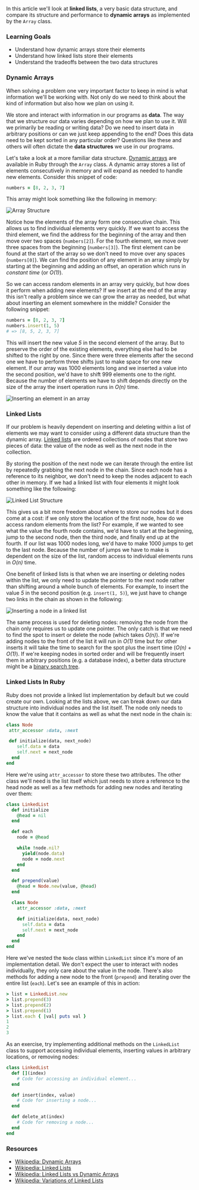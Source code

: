 In this article we'll look at **linked lists**, a very basic data structure, and compare its structure and performance to **dynamic arrays** as implemented by the `Array` class.

### Learning Goals

* Understand how dynamic arrays store their elements
* Understand how linked lists store their elements
* Understand the tradeoffs between the two data structures

### Dynamic Arrays

When solving a problem one very important factor to keep in mind is what information we'll be working with. Not only do we need to think about the kind of information but also how we plan on using it.

We store and interact with information in our programs as **data**. The way that we structure our data varies depending on how we plan to use it. Will we primarily be reading or writing data? Do we need to insert data in arbitrary positions or can we just keep appending to the end? Does this data need to be kept sorted in any particular order? Questions like these and others will often dictate the **data structures** we use in our programs.

Let's take a look at a more familiar data structure. [Dynamic arrays][dynamic_arrays] are available in Ruby through the `Array` class. A dynamic array stores a list of elements consecutively in memory and will expand as needed to handle new elements. Consider this snippet of code:

```ruby
numbers = [8, 2, 3, 7]
```

This array might look something like the following in memory:

![Array Structure](https://s3.amazonaws.com/hal-assets.launchacademy.com/data-structures/array_structure.png)

Notice how the elements of the array form one consecutive chain. This allows us to find individual elements very quickly. If we want to access the third element, we find the address for the beginning of the array and then move over two spaces (`numbers[2]`). For the fourth element, we move over three spaces from the beginning (`numbers[3]`). The first element can be found at the start of the array so we don't need to move over any spaces (`numbers[0]`). We can find the position of any element in an array simply by starting at the beginning and adding an offset, an operation which runs in _constant time_ (or _O(1)_).

So we can access random elements in an array very quickly, but how does it perform when adding new elements? If we insert at the end of the array this isn't really a problem since we can grow the array as needed, but what about inserting an element somewhere in the middle? Consider the following snippet:

```ruby
numbers = [8, 2, 3, 7]
numbers.insert(1, 5)
# => [8, 5, 2, 3, 7]
```

This will insert the new value _5_ in the second element of the array. But to preserve the order of the existing elements, everything else had to be shifted to the right by one. Since there were three elements after the second one we have to perform three shifts just to make space for one new element. If our array was 1000 elements long and we inserted a value into the second position, we'd have to shift 999 elements one to the right. Because the number of elements we have to shift depends directly on the size of the array the insert operation runs in _O(n)_ time.

![Inserting an element in an array](https://s3.amazonaws.com/hal-assets.launchacademy.com/data-structures/array_insert.png)

### Linked Lists

If our problem is heavily dependent on inserting and deleting within a list of elements we may want to consider using a different data structure than the dynamic array. [Linked lists][linked_lists] are ordered collections of nodes that store two pieces of data: the value of the node as well as the next node in the collection.

By storing the position of the next node we can iterate through the entire list by repeatedly grabbing the next node in the chain. Since each node has a reference to its neighbor, we don't need to keep the nodes adjacent to each other in memory. If we had a linked list with four elements it might look something like the following:

![Linked List Structure](https://s3.amazonaws.com/hal-assets.launchacademy.com/data-structures/linked_list_structure.png)

This gives us a bit more freedom about where to store our nodes but it does come at a cost: if we only store the location of the first node, how do we access random elements from the list? For example, if we wanted to see what the value the fourth node contains, we'd have to start at the beginning, jump to the second node, then the third node, and finally end up at the fourth. If our list was 1000 nodes long, we'd have to make 1000 jumps to get to the last node. Because the number of jumps we have to make is dependent on the size of the list, random access to individual elements runs in _O(n)_ time.

One benefit of linked lists is that when we are inserting or deleting nodes within the list, we only need to update the pointer to the next node rather than shifting around a whole bunch of elements. For example, to insert the value _5_ in the second position (e.g. `insert(1, 5)`), we just have to change two links in the chain as shown in the following:

![Inserting a node in a linked list](https://s3.amazonaws.com/hal-assets.launchacademy.com/data-structures/linked_list_insert.png)

The same process is used for deleting nodes: removing the node from the chain only requires us to update one pointer. The only catch is that we need to find the spot to insert or delete the node (which takes _O(n)_). If we're adding nodes to the front of the list it will run in _O(1)_ time but for other inserts it will take the time to search for the spot plus the insert time (_O(n)_ + _O(1)_). If we're keeping nodes in sorted order and will be frequently insert them in arbitrary positions (e.g. a database index), a better data structure might be a [binary search tree][binary_search_tree].

### Linked Lists In Ruby

Ruby does not provide a linked list implementation by default but we could create our own. Looking at the lists above, we can break down our data structure into individual nodes and the list itself. The node only needs to know the value that it contains as well as what the next node in the chain is:

```ruby
class Node
 attr_accessor :data, :next

 def initialize(data, next_node)
    self.data = data
    self.next = next_node
  end
end
```

Here we're using `attr_accessor` to store these two attributes. The other class we'll need is the list itself which just needs to store a reference to the head node as well as a few methods for adding new nodes and iterating over them:

```ruby
class LinkedList
  def initialize
    @head = nil
  end

  def each
    node = @head

    while !node.nil?
      yield(node.data)
      node = node.next
    end
  end

  def prepend(value)
    @head = Node.new(value, @head)
  end

  class Node
    attr_accessor :data, :next

    def initialize(data, next_node)
      self.data = data
      self.next = next_node
    end
  end
end
```

Here we've nested the `Node` class within `LinkedList` since it's more of an implementation detail. We don't expect the user to interact with nodes individually, they only care about the value in the node. There's also methods for adding a new node to the front (`prepend`) and iterating over the entire list (`each`). Let's see an example of this in action:

```ruby
> list = LinkedList.new
> list.prepend(3)
> list.prepend(2)
> list.prepend(1)
> list.each { |val| puts val }
1
2
3
```

As an exercise, try implementing additional methods on the `LinkedList` class to support accessing individual elements, inserting values in arbitrary locations, or removing nodes:

```ruby
class LinkedList
  def [](index)
    # Code for accessing an individual element...
  end

  def insert(index, value)
    # Code for inserting a node...
  end

  def delete_at(index)
    # Code for removing a node...
  end
end
```

### Resources

* [Wikipedia: Dynamic Arrays][dynamic_arrays]
* [Wikipedia: Linked Lists][linked_lists]
* [Wikipedia: Linked Lists vs Dynamic Arrays][linked_list_vs_dynamic_array]
* [Wikipedia: Variations of Linked Lists][linked_list_variations]

[dynamic_arrays]: http://en.wikipedia.org/wiki/Dynamic_array
[linked_lists]: http://en.wikipedia.org/wiki/Linked_list
[binary_search_tree]: http://en.wikipedia.org/wiki/Binary_search_tree
[linked_list_vs_dynamic_array]: http://en.wikipedia.org/wiki/Linked_list#Tradeoffs
[linked_list_variations]: [http://en.wikipedia.org/wiki/Linked_list#Basic_concepts_and_nomenclature]

